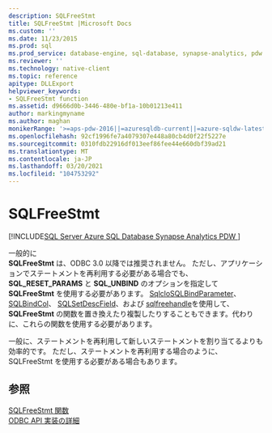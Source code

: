 ```yaml
---
description: SQLFreeStmt
title: SQLFreeStmt |Microsoft Docs
ms.custom: ''
ms.date: 11/23/2015
ms.prod: sql
ms.prod_service: database-engine, sql-database, synapse-analytics, pdw
ms.reviewer: ''
ms.technology: native-client
ms.topic: reference
apitype: DLLExport
helpviewer_keywords:
- SQLFreeStmt function
ms.assetid: d9666d0b-3446-480e-bf1a-10b01213e411
author: markingmyname
ms.author: maghan
monikerRange: '>=aps-pdw-2016||=azuresqldb-current||=azure-sqldw-latest||>=sql-server-2016||>=sql-server-linux-2017||=azuresqldb-mi-current'
ms.openlocfilehash: 92cf1996fe7a4079307e448a80cb4d0f22f5227e
ms.sourcegitcommit: 0310fdb22916df013eef86fee44e660dbf39ad21
ms.translationtype: MT
ms.contentlocale: ja-JP
ms.lasthandoff: 03/20/2021
ms.locfileid: "104753292"
---
```

# <a name="sqlfreestmt"></a>SQLFreeStmt
[!INCLUDE[SQL Server Azure SQL Database Synapse Analytics PDW ](../../includes/applies-to-version/sql-asdb-asdbmi-asa-pdw.md)]

  一般的に   
      **SQLFreeStmt** は、ODBC 3.0 以降では推奨されません。 ただし、アプリケーションでステートメントを再利用する必要がある場合でも、 **SQL_RESET_PARAMS** と **SQL_UNBIND** のオプションを指定して **SQLFreeStmt** を使用する必要があります。 [SqlcloSQLBindParameter](../../relational-databases/native-client-odbc-api/sqlclosecursor.md)、 [SQLBindCol](../../relational-databases/native-client-odbc-api/sqlbindcol.md)、 [SQLSetDescField](../../relational-databases/native-client-odbc-api/sqlsetdescfield.md)、および [](../../relational-databases/native-client-odbc-api/sqlbindparameter.md) [sqlfreehandle](../../relational-databases/native-client-odbc-api/sqlfreehandle.md)を使用して、 **SQLFreeStmt** の関数を置き換えたり複製したりすることもできます。代わりに、これらの関数を使用する必要があります。  
  
 一般に、ステートメントを再利用して新しいステートメントを割り当てるよりも効率的です。 ただし、ステートメントを再利用する場合のように、SQLFreeStmt を使用する必要がある場合もあります。  
  
## <a name="see-also"></a>参照  
 [SQLFreeStmt 関数](../../odbc/reference/syntax/sqlfreestmt-function.md)   
 [ODBC API 実装の詳細](../../relational-databases/native-client-odbc-api/odbc-api-implementation-details.md)  
  
